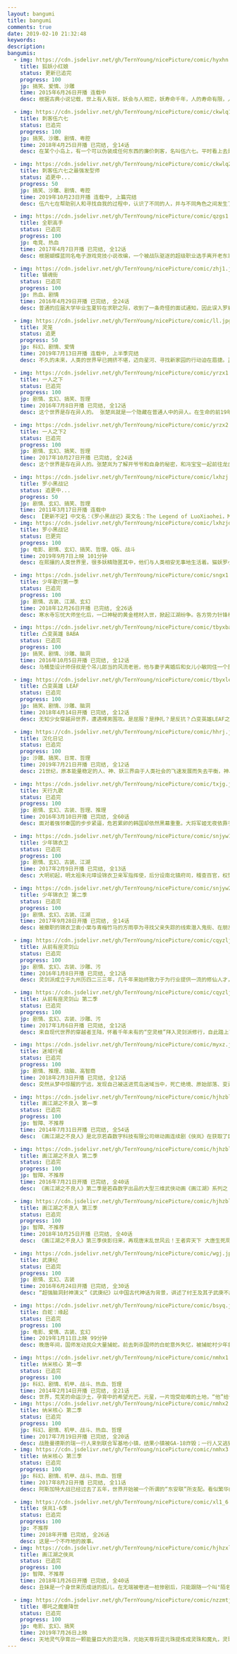 ```yaml
---
layout: bangumi
title: bangumi
comments: true
date: 2019-02-10 21:32:48
keywords:
description:
bangumis:
  - img: https://cdn.jsdelivr.net/gh/TernYoung/nicePicture/comic/hyxhn.jpg
    title: 狐妖小红娘
    status: 更新已追完
    progress: 100
    jp: 搞笑、爱情、沙雕
    time: 2015年6月26日开播 连载中
    desc: 根据古典小说记载，世上有人有妖，妖会与人相恋，妖寿命千年，人的寿命有限，人死了，妖活着。人会投胎转世，但投胎以后不记得上辈子的爱。妖如果痴情的话，就去找狐妖“购买”一项服务，让投胎转世的人回忆起前世的爱……狐妖红娘这个角色就为此而诞生。作品主要讲述了以红娘为职业的狐妖，在为前世恋人牵红线的过程中发生的一系列有趣、神秘的故事。

  - img: https://cdn.jsdelivr.net/gh/TernYoung/nicePicture/comic/ckwlq1.jpg
    title: 刺客伍六七
    status: 已追完
    progress: 100
    jp: 搞笑、沙雕、剧情、粤腔
    time: 2018年4月25日开播 已完结, 全14话
    desc: 在某个小岛上，有一个可以伪装成任何东西的廉价刺客，名叫伍六七。平时看上去是个理发师，其实背地里却做着刺客生意。热爱理发事业，喜欢给人剪头发，善用剪刀——剪刀也是他的刺杀武器。由于初入刺客行当，行情十分廉价，因此接到的都是些奇葩的刺杀任务。在执行刺杀任务的过程中，与刺杀对象发生一系列有趣的意外事件。

  - img: https://cdn.jsdelivr.net/gh/TernYoung/nicePicture/comic/ckwlq2.jpg
    title: 刺客伍六七之最强发型师
    status: 追更中...
    progress: 50
    jp: 搞笑、沙雕、剧情、粤腔
    time: 2019年10月23日开播 连载中, 上篇完结
    desc: 伍六七在帮助别人和寻找自我的过程中，认识了不同的人，并与不同角色之间发生了有趣的故事，最终用爱与包容化解了仇恨与偏见。

  - img: https://cdn.jsdelivr.net/gh/TernYoung/nicePicture/comic/qzgs1.jpg
    title: 全职高手
    status: 已追完
    progress: 100
    jp: 电竞、热血
    time: 2017年4月7日开播 已完结, 全12话
    desc: 根据蝴蝶蓝同名电子游戏竞技小说改编，一个被战队驱逐的超级职业选手离开老东家，进入网吧自行组建战队，结识了形形色色的优秀队员，打挑战赛杀回了《荣耀》的职业联盟，并获得了最高的荣誉重回巅峰。

  - img: https://cdn.jsdelivr.net/gh/TernYoung/nicePicture/comic/zhj1.jpg
    title: 镇魂街
    status: 已追完
    progress: 100
    jp: 热血、剧情
    time: 2016年4月29日开播 已完结, 全24话
    desc: 普通的应届大学毕业生夏铃在求职之际，收到了一条奇怪的面试通知，因此误入罗刹街并遭到了危险，幸而被镇魂将曹焱兵搭救。然而接触中，曹焱兵却发现，夏铃也是寄灵人。与此同时，夏铃开始遭到不明身份刺客的追杀，曹焱兵亦被卷入其中，二人的命运从此开始了交集，而在这一切的背后，似乎还隐藏着某些更加危险的秘密……

  - img: https://cdn.jsdelivr.net/gh/TernYoung/nicePicture/comic/ll.jpg
    title: 灵笼
    status: 追更
    progress: 50
    jp: 科幻、剧情、爱情
    time: 2019年7月13日开播 连载中, 上半季完结
    desc: 不久的未来，人类的世界早已拥挤不堪，迈向星河、寻找新家园的行动迫在眉捷。正当一切有条不紊的推进之时，月相异动，脚下的大地爆发了长达数十年、剧烈的地质变化，人类在这场浩劫中所剩无几。当天地逐渐恢复平静，人们从废墟和深渊中重新踏上了这片熟悉而又陌生的大地。习惯了主宰一切的我们是否还是这个世界的主人？

  - img: https://cdn.jsdelivr.net/gh/TernYoung/nicePicture/comic/yrzx1.jpg
    title: 一人之下
    status: 已追完
    progress: 100
    jp: 剧情、玄幻、搞笑、哲理
    time: 2016年7月8日开播 已完结, 全12话
    desc: 这个世界是存在异人的。 张楚岚就是一个隐藏在普通人中的异人。在生命的前19年中，他一直小心隐藏着自己和别人的不同。直到有一天，神秘少女冯宝宝找上了他。从此他被活尸追，被怪人砍，被卷入了前所未见的麻烦之中……

  - img: https://cdn.jsdelivr.net/gh/TernYoung/nicePicture/comic/yrzx2.jpg
    title: 一人之下2
    status: 已追完
    progress: 100
    jp: 剧情、玄幻、搞笑、哲理
    time: 2017年10月27日开播 已完结, 全24话
    desc: 这个世界是存在异人的。张楚岚为了解开爷爷和自身的秘密，和冯宝宝一起前往龙虎山天师府参加异人界的盛会——罗天大醮，并与众多异人高手对战。

  - img: https://cdn.jsdelivr.net/gh/TernYoung/nicePicture/comic/lxhzj.jpg
    title: 罗小黑战记
    status: 追更中...
    progress: 50
    jp: 剧情、玄幻、搞笑、哲理
    time: 2011年3月17日开播 连载中
    desc: 【更新不定】中文名：《罗小黑战记》英文名：The Legend of LuoXiaohei，MTJJ动画出品 夜，猫妖盗取天明珠被谛听发现，被打回原形重伤而逃。在流落街头的时候被罗小白带回了家，起名罗小黑。故事就这样开始了…三千元巨资打造中国动画癫疯之作。主要讲述一个少女养猫而发生的种种离奇事件，整个作品画面风格很“中国式”。故事情节搞笑、温馨别致，信息量庞大！
  - img: https://cdn.jsdelivr.net/gh/TernYoung/nicePicture/comic/lxhzjdy.jpg
    title: 罗小黑战记
    status: 已更完
    progress: 100
    jp: 电影、剧情、玄幻、搞笑、哲理、Q版、战斗
    time: 2019年9月7日上映 101分钟
    desc: 在熙攘的人类世界里，很多妖精隐匿其中，他们与人类相安无事地生活着。猫妖罗小黑因为家园被破坏，开始了它的流浪之旅。这场旅途中惺惺相惜的妖精同类与和谐包容的人类伙伴相继出现，让小黑陷入了两难抉择，究竟何处才是真正的归属？

  - img: https://cdn.jsdelivr.net/gh/TernYoung/nicePicture/comic/sngx1.jpg
    title: 少年歌行第一季
    status: 已追完
    progress: 100
    jp: 剧情、古装、江湖、玄幻
    time: 2018年12月26日开播 已完结, 全26话
    desc: 寒水寺忘忧大师坐化后，一口神秘的黄金棺材入世，掀起江湖纷争。各方势力针锋相对，雷无桀、萧瑟、唐莲、司空千落、天女蕊等相继卷入争端，一场围绕黄金棺材的故事即将上演。策马江湖梦，倚剑踏歌行。黄金棺材的秘密，逐渐浮现……

  - img: https://cdn.jsdelivr.net/gh/TernYoung/nicePicture/comic/tbyxbaba.jpg
    title: 凸变英雄 BABA
    status: 已追完
    progress: 100
    jp: 搞笑、剧情、沙雕、脑洞
    time: 2016年10月5日开播 已完结, 全12话
    desc: 马桶垫设计师伢叔是个吊儿郎当的风流老爸，他与妻子离婚后和女儿小敏同住一个屋檐下。但两人却格格不入，日常充满着争执和吐槽。某日，伢叔被吸入马桶中，获得了拯救地球的重要使命，而形象却从高富帅变成了矮挫丑。与此同时，外星侵略者如期而至，超能英雄与反派之间的爆笑较量就此展开——

  - img: https://cdn.jsdelivr.net/gh/TernYoung/nicePicture/comic/tbyxleaf.jpg
    title: 凸变英雄 LEAF
    status: 已追完
    progress: 100
    jp: 搞笑、剧情、沙雕、脑洞
    time: 2018年4月14日开播 已完结, 全12话
    desc: 无知少女穿越异世界，遭遇裸男围攻。是屈服？是挣扎？是反抗？凸变英雄LEAF之脱变英雄，看春光乍泄，照亮世界！

  - img: https://cdn.jsdelivr.net/gh/TernYoung/nicePicture/comic/hhrj.jpg
    title: 汉化日记
    status: 已追完
    progress: 100
    jp: 沙雕、搞笑、日常、哲理
    time: 2019年7月21日开播 已完结, 全12话
    desc: 21世纪，原本能量稳定的人、神、妖三界由于人类社会的飞速发展而失去平衡，神、妖两界紧急启动救世计划，决定派出一批神仙、妖怪来到人界寻找救世方案。苏莫婷是一个带着“神妖之子”身份的社畜女青年，在被父母以“独立自强”为理由请出家门后，遇到了同样流落人间的二货帅气小萌神——天机星以及神秘沉稳酷猫妖——地魁。在土地的主导下，三人结成救世组合，开始上演搞笑而又扎心的无厘头日常。

  - img: https://cdn.jsdelivr.net/gh/TernYoung/nicePicture/comic/txjg.jpg
    title: 天行九歌
    status: 已追完
    progress: 100
    jp: 剧情、玄幻、古装、哲理、推理
    time: 2016年3月10日开播 已完结, 全60话
    desc: 面对着强邻秦国的步步紧逼，危若累卵的韩国却依然黑幕重重。大将军姬无夜依靠手下“夜幕四凶将”,垄断了韩国的军事、政治、经济……几乎一切领域，并且有计划地扑灭所有可能带领韩国复兴的希望。面对如此残酷的局面，从齐国学成归来的王室子弟韩非，凭着惊才绝艳的智慧,与鬼谷传人卫庄联手组建了体现法家精神的“流沙”组织，带领张良、紫女等人与姬无夜的黑暗势力进行了惊心动魄的对决。

  - img: https://cdn.jsdelivr.net/gh/TernYoung/nicePicture/comic/snjyw1.jpg
    title: 少年锦衣卫
    status: 已追完
    progress: 100
    jp: 剧情、玄幻、古装、江湖
    time: 2017年2月9日开播 已完结, 全13话
    desc: 大明初起，明太祖朱元璋设锦衣卫亲军指挥使，后分设南北镇府司，稽查百官，权势煊赫。锦衣卫沿袭百年，南北镇抚司水火不容，外寇虎视中原，江湖烽烟迭起，盗匪猖獗，群盗之中最有名的便是“三盗”。 少年袁小棠身为北镇抚司指挥使袁笑之的独生儿子，眼见皇城惊变，一心想要证明自己，立得大功......

  - img: https://cdn.jsdelivr.net/gh/TernYoung/nicePicture/comic/snjyw2.jpg
    title: 少年锦衣卫 第二季
    status: 已追完
    progress: 100
    jp: 剧情、玄幻、古装、江湖
    time: 2017年9月28日开播 已完结, 全14话
    desc: 被撤职的锦衣卫袁小棠与青梅竹马的方雨亭为寻找父亲失踪的线索潜入鬼街、在朋友石尧山等人的帮助下，一路逛鬼街、破机关、遇各路神秘人物……乱斗与阴谋轮番上演，随着旧事的重提，一切谜团都渐渐有了答案。

  - img: https://cdn.jsdelivr.net/gh/TernYoung/nicePicture/comic/cqyzljs1.jpg
    title: 从前有座灵剑山
    status: 已追完
    progress: 100
    jp: 剧情、玄幻、古装、沙雕、污
    time: 2016年1月8日开播 已完结, 全12话
    desc: 灵剑派成立于九州历四二三三年，几千年来始终致力于为行业提供一流的修仙人才，如今位列万仙盟五大超品宗派之一，掌门风吟真人担任万仙盟七大常务长老，修为盖世。 灵剑派坚持和平与发展的主题，门派核心价值理念是求真、求善、求种。为进一步扩充门派力量，补充新鲜血液，拟于近期召开升仙大会，诚邀各路精英前来。

  - img: https://cdn.jsdelivr.net/gh/TernYoung/nicePicture/comic/cqyzljs2.jpg
    title: 从前有座灵剑山 第二季
    status: 已追完
    progress: 100
    jp: 剧情、玄幻、古装、沙雕、污
    time: 2017年1月6日开播 已完结, 全12话
    desc: 来自现代世界的穿越者王陆，怀着千年未有的“空灵根”拜入灵剑派修行，自此踏上了他独树一帜的修仙之路。在第二季的故事中，王陆与灵剑派新入门弟子们下山历练，会有怎样的考验在等待着他呢？

  - img: https://cdn.jsdelivr.net/gh/TernYoung/nicePicture/comic/myxz.jpg
    title: 迷域行者
    status: 已追完
    progress: 100
    jp: 剧情、推理、烧脑、高智商
    time: 2018年2月3日开播 已完结, 全12话
    desc: 突然从梦中惊醒的宁远，发现自己被送进荒岛迷域当中，死亡绝境、原始部落、变异病毒……各种危机接踵而来。迷域之中绝处逢生，神秘荒岛生死抗争！友情和义气，背叛与猜忌，素未谋面的陌生人在这绝境之中是敌是友，是非较人心孰轻孰重，冒险或牺牲为失为得？

  - img: https://cdn.jsdelivr.net/gh/TernYoung/nicePicture/comic/hjhzblr1.jpg
    title: 画江湖之不良人 第一季
    status: 已追完
    progress: 100
    jp: 智障、不推荐
    time: 2014年7月31日开播 已完结, 全54话
    desc: 《画江湖之不良人》是北京若森数字科技有限公司继动画连续剧《侠岚》在获取了巨大的市场成功之后推出的又一部大型三维历史武侠动画钜制。这部动画描述了交织着战乱与黑暗的唐末时期，几位主角于乱世里经历了青春与爱情、背叛与忠诚的沧桑变幻、悲喜轮回 ，最终成为了终结这个时代开创新纪元的决定性力量，是一段浪漫辉煌的中国式武侠历史传奇故事。

  - img: https://cdn.jsdelivr.net/gh/TernYoung/nicePicture/comic/hjhzblr2.jpg
    title: 画江湖之不良人 第二季
    status: 已追完
    progress: 100
    jp: 智障、不推荐
    time: 2016年7月21日开播 已完结, 全40话
    desc: 《画江湖之不良人》第二季是若森数字出品的大型三维武侠动画《画江湖》系列之《不良人》的第二部作品。龙泉宝藏重现于世，不良人、玄冥教、通文馆、幻音坊、天师府等江湖势力闻风而动！问诸王，谁能扬刀立马号令天下！大唐遗孤李星云这个龙泉宝藏的关键人物，是再造大唐盛世还是退隐江湖？林轩与子凡是否能解开误会再续情缘？天机难测，世人为棋，《画江湖之不良人》第二季继续为你演绎浪漫而辉煌的中国式传奇武侠！

  - img: https://cdn.jsdelivr.net/gh/TernYoung/nicePicture/comic/hjhzblr3.jpg
    title: 画江湖之不良人 第三季
    status: 已追完
    progress: 100
    jp: 智障、不推荐
    time: 2018年10月25日开播 已完结, 全40话
    desc: 《画江湖之不良人》第三季侠影归来，再现唐末乱世风云！王者弈天下 大唐生死局！乾陵被毁、龙泉宝藏下落不明，前朝皇子李星云欲归隐山林，不良帅决心挟天子以令诸侯，号召江湖各大势力复辟大唐，王道与霸道将在这片权力漩涡中进行终极对垒！贵妃墓、长安城诉说着昔日盛唐的锦绣江山；苗疆巫蛊、湘西赶尸揭开了江湖中不为人知的明争暗斗......

  - img: https://cdn.jsdelivr.net/gh/TernYoung/nicePicture/comic/wgj.jpg
    title: 武庚纪
    status: 已追完
    progress: 100
    jp: 剧情、玄幻、古装
    time: 2016年6月24日开播 已完结, 全30话
    desc: “超强脑洞封神演义”《武庚纪》以中国古代神话为背景，讲述了纣王及其子武庚不屈于神的奴役，追求独立自由生活而不断战斗的热血传奇！人、神、冥三大种族为了争夺生存、自由和荣耀开启了长达千年的战争......

  - img: https://cdn.jsdelivr.net/gh/TernYoung/nicePicture/comic/bsyq.jpg
    title: 白蛇：缘起
    status: 已追完
    progress: 100
    jp: 电影、爱情、古装、玄幻
    time: 2019年1月11日上映 99分钟
    desc: 晚唐年间，国师发动民众大量捕蛇。前去刺杀国师的白蛇意外失忆，被捕蛇村少年救下。为帮助少女找回记忆，两人踏上了一段冒险旅程。冒险的过程让两人感情迅速升温，但少女蛇妖的身份也逐渐显露，另一边国师与蛇族之间不可避免的大战也即将打响，两人的爱情将要接受巨大考验。

  - img: https://cdn.jsdelivr.net/gh/TernYoung/nicePicture/comic/nmhx1.jpg
    title: 纳米核心 第一季
    status: 已追完
    progress: 100
    jp: 科幻、剧情、机甲、战斗、热血、哲理
    time: 2014年2月14日开播 已完结, 全21话
    desc: 世界，荒芜的命运沙土，孕育中的希望光芒。元星，一片饱受劫难的土地，“他”给予人们提示，被迫做出抉择。他们选择了科技，他们选择了进化，他们选择了延续与革新的文明，他们选择了荣誉为他们命名——亚人。故事的帷幕正式拉开……
  - img: https://cdn.jsdelivr.net/gh/TernYoung/nicePicture/comic/nmhx2.jpg
    title: 纳米核心 第二季
    status: 已追完
    progress: 100
    jp: 科幻、剧情、机甲、战斗、热血、哲理
    time: 2017年7月19日开播 已完结, 全20话
    desc: 战胜曼德斯的瑞一行人来到联合军基地小镇，结果小镇被GA-18炸毁；一行人又逃到变种人部落，结果变种人部落被耶梦加得毁灭；最终一行人冲上阿斯加特展开最终大战，一场世纪较量之后，以阿斯加特的坠落落下了战争的帷幕。然而，这却只是一场阴谋的开始……
  - img: https://cdn.jsdelivr.net/gh/TernYoung/nicePicture/comic/nmhx3.jpg
    title: 纳米核心 第三季
    status: 已追完
    progress: 100
    jp: 科幻、剧情、机甲、战斗、热血、哲理
    time: 2017年8月2日开播 已完结, 全11话
    desc: 阿斯加特大战已经过去了五年，世界开始被一个所谓的“东安联”所支配。看似繁华的商都实际暗流涌动，一时间，夹缝中求生的变种人、堕落凡间的亚人、神秘的黄昏组织以及消失了五年的瑞都出现在了商都这个舞台 ……

  - img: https://cdn.jsdelivr.net/gh/TernYoung/nicePicture/comic/xl1_6.jpg
    title: 侠岚1-6季
    status: 已追完
    progress: 100
    jp: 不推荐
    time: 2018年开播 已完结, 全26话
    desc: 这是一个不咋地的故事。
  - img: https://cdn.jsdelivr.net/gh/TernYoung/nicePicture/comic/hjhzxl.jpg
    title: 画江湖之侠岚
    status: 已追完
    progress: 100
    jp: 智障、不推荐
    time: 2018年1月26日开播 已完结, 全40话
    desc: 丑妹是一个身世来历成谜的孤儿，在无端被卷进一桩惨剧后，只能跟随一个叫"陌名"的男人浪迹江湖。丑妹体内所蕴含的元炁引起了侠岚的关注，他们对丑妹和陌名展开了一场疯狂的搜捕…危急关头，另一群被称作"叛境侠岚"的人——山鬼谣、千钧、碧婷、游不动、辰月，也相继加入战斗…

  - img: https://cdn.jsdelivr.net/gh/TernYoung/nicePicture/comic/nzzmtjs.jpg
    title: 哪吒之魔童降世
    status: 已追完
    progress: 100
    jp: 电影、玄幻、搞笑
    time: 2019年7月26日上映 
    desc: 天地灵气孕育出一颗能量巨大的混元珠，元始天尊将混元珠提炼成灵珠和魔丸，灵珠投胎为人，助周伐纣时可堪大用；而魔丸则会诞出魔王，为祸人间。元始天尊启动了天劫咒语，3年后天雷将会降临，摧毁魔丸。太乙受命将灵珠托生于陈塘关李靖家的儿子哪吒身上。然而阴差阳错，灵珠和魔丸竟然被掉包。本应是灵珠英雄的哪吒却成了混世大魔王。调皮捣蛋顽劣不堪的哪吒却徒有一颗做英雄的心。然而面对众人对魔丸的误解和即将来临的天雷的降临，哪吒是否命中注定会立地成魔？他将何去何从？
---
```

